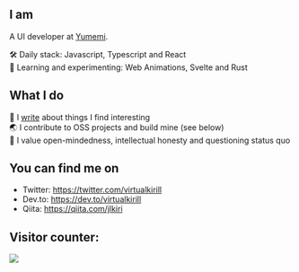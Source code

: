 ## I am

A UI developer at [Yumemi](https://yumemi.co.jp/).  

🛠 Daily stack: Javascript, Typescript and React  
🧪 Learning and experimenting: Web Animations, Svelte and Rust

## What I do

📝 I [write](https://www.kirillvasiltsov.com/writing) about things I find interesting  
🌏 I contribute to OSS projects and build mine (see below)  
💪 I value open-mindedness, intellectual honesty and questioning status quo

## You can find me on

- Twitter: https://twitter.com/virtualkirill
- Dev.to: https://dev.to/virtualkirill
- Qiita: https://qiita.com/jlkiri

## Visitor counter:

<img src="https://jlkiri-readme.vercel.app/api/count" />

